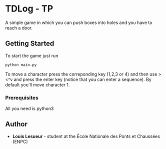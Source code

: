 # TDLog - TP

A simple game in which you can push boxes into holes and you have to reach a door.

## Getting Started

To start the game just run

```
python main.py
```

To move a character press the correponding key (1,2,3 or 4) and then use ><^v and press the enter key (notice that you can enter a sequence). By default you'll move character 1.


### Prerequisites

All you need is python3

## Author

* **Louis Lesueur** - student at the École Nationale des Ponts et Chaussées (ENPC)
